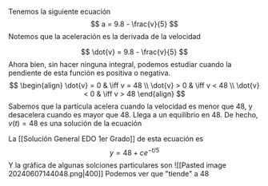 Tenemos la siguiente ecuación
$$
a = 9.8 - \frac{v}{5}
$$
Notemos que la aceleración es la derivada de la velocidad

$$
\dot{v} = 9.8 - \frac{v}{5}
$$
Ahora bien, sin hacer ninguna integral, podemos estudiar cuando la pendiente de esta función es positiva o negativa.
$$
\begin{align}
\dot{v} = 0  & \iff v = 48 \\
\dot{v} > 0  & \iff v < 48 \\
\dot{v} < 0  & \iff v > 48
\end{align}
$$
Sabemos que la partícula acelera cuando la velocidad es menor que 48, y desacelera cuando es mayor que 48. Llega a un equilibrio en 48. De hecho, $v(t)=48$ es una solución de la ecuación

La [[Solución General EDO 1er Grado]] de esta ecuación es
$$
y=48+ce^{-t/5}
$$
Y la gráfica de algunas solciones particulares son
![[Pasted image 20240607144048.png|400]]
Podemos ver que "tiende" a 48
